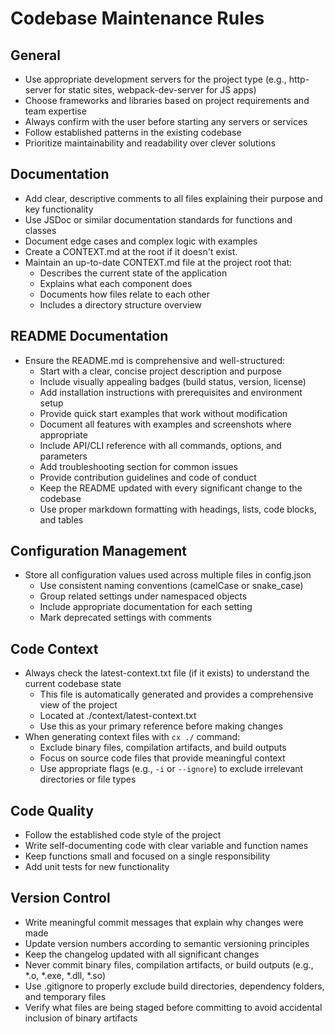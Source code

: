# Codebase Maintenance Rules

## General 

- Use appropriate development servers for the project type (e.g., http-server for static sites, webpack-dev-server for JS apps)
- Choose frameworks and libraries based on project requirements and team expertise
- Always confirm with the user before starting any servers or services
- Follow established patterns in the existing codebase
- Prioritize maintainability and readability over clever solutions

## Documentation
- Add clear, descriptive comments to all files explaining their purpose and key functionality
- Use JSDoc or similar documentation standards for functions and classes
- Document edge cases and complex logic with examples
- Create a CONTEXT.md at the root if it doesn't exist. 
- Maintain an up-to-date CONTEXT.md file at the project root that:
  - Describes the current state of the application
  - Explains what each component does
  - Documents how files relate to each other
  - Includes a directory structure overview

## README Documentation
- Ensure the README.md is comprehensive and well-structured:
  - Start with a clear, concise project description and purpose
  - Include visually appealing badges (build status, version, license)
  - Add installation instructions with prerequisites and environment setup
  - Provide quick start examples that work without modification
  - Document all features with examples and screenshots where appropriate
  - Include API/CLI reference with all commands, options, and parameters
  - Add troubleshooting section for common issues
  - Provide contribution guidelines and code of conduct
  - Keep the README updated with every significant change to the codebase
  - Use proper markdown formatting with headings, lists, code blocks, and tables

## Configuration Management
- Store all configuration values used across multiple files in config.json
  - Use consistent naming conventions (camelCase or snake_case)
  - Group related settings under namespaced objects
  - Include appropriate documentation for each setting
  - Mark deprecated settings with comments

## Code Context
- Always check the latest-context.txt file (if it exists) to understand the current codebase state
  - This file is automatically generated and provides a comprehensive view of the project
  - Located at ./context/latest-context.txt
  - Use this as your primary reference before making changes
- When generating context files with `cx ./` command:
  - Exclude binary files, compilation artifacts, and build outputs
  - Focus on source code files that provide meaningful context
  - Use appropriate flags (e.g., `-i` or `--ignore`) to exclude irrelevant directories or file types

## Code Quality
- Follow the established code style of the project
- Write self-documenting code with clear variable and function names
- Keep functions small and focused on a single responsibility
- Add unit tests for new functionality

## Version Control
- Write meaningful commit messages that explain why changes were made
- Update version numbers according to semantic versioning principles
- Keep the changelog updated with all significant changes 
- Never commit binary files, compilation artifacts, or build outputs (e.g., *.o, *.exe, *.dll, *.so)
- Use .gitignore to properly exclude build directories, dependency folders, and temporary files
- Verify what files are being staged before committing to avoid accidental inclusion of binary artifacts 